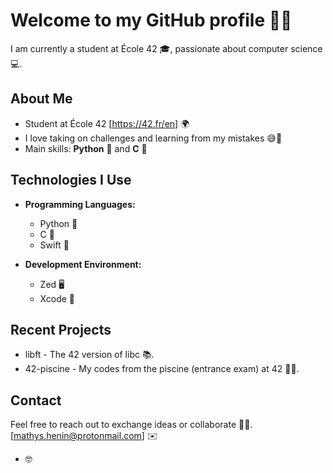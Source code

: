 # Welcome to my GitHub profile 👋✨

I am currently a student at École 42 🎓, passionate about computer science 💻.

## About Me

- Student at École 42 [https://42.fr/en] 🌍
- I love taking on challenges and learning from my mistakes 😅💪
- Main skills: **Python** 🐍 and **C** 💚

## Technologies I Use

- **Programming Languages:**
  - Python 🐍
  - C 💚
  - Swift 🍏

- **Development Environment:**
  - Zed 🖥️
  - Xcode 🍏

## Recent Projects

- libft - The 42 version of libc 📚.
- 42-piscine - My codes from the piscine (entrance exam) at 42 🏊‍♂️.

## Contact

Feel free to reach out to exchange ideas or collaborate 📩🤝.  
[mathys.henin@protonmail.com] ✉️

- 🤓

